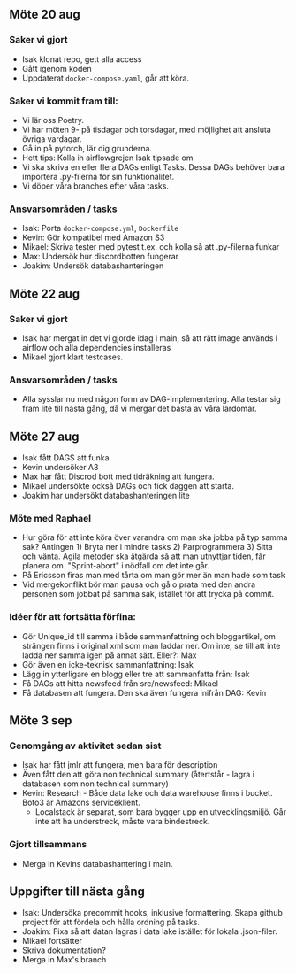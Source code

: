 ## Möte 20 aug

### Saker vi gjort

* Isak klonat repo, gett alla access
* Gått igenom koden
* Uppdaterat `docker-compose.yaml`, går att köra.

### Saker vi kommit fram till:

* Vi lär oss Poetry.
* Vi har möten 9- på tisdagar och torsdagar, med möjlighet att ansluta övriga vardagar.
* Gå in på pytorch, lär dig grunderna.
* Hett tips: Kolla in airflowgrejen Isak tipsade om
* Vi ska skriva en eller flera DAGs enligt Tasks. Dessa DAGs behöver bara importera .py-filerna för sin funktionalitet.
* Vi döper våra branches efter våra tasks.

### Ansvarsområden / tasks

* Isak: Porta `docker-compose.yml`, `Dockerfile`
* Kevin: Gör kompatibel med Amazon S3
* Mikael: Skriva tester med pytest t.ex. och kolla så att .py-filerna funkar
* Max: Undersök hur discordbotten fungerar
* Joakim: Undersök databashanteringen

## Möte 22 aug

### Saker vi gjort

* Isak har mergat in det vi gjorde idag i main, så att rätt image används i airflow och alla dependencies installeras
* Mikael gjort klart testcases.

### Ansvarsområden / tasks

* Alla sysslar nu med någon form av DAG-implementering. Alla testar sig fram lite till nästa gång, då vi mergar det bästa av våra lärdomar.

## Möte 27 aug
* Isak fått DAGS att funka. 
* Kevin undersöker A3
* Max har fått Discrod bott med tidräkning att fungera.
* Mikael undersökte också DAGs och fick daggen att starta.
* Joakim har undersökt databashanteringen lite

### Möte med Raphael
* Hur göra för att inte köra över varandra om man ska jobba på typ samma sak? Antingen 1) Bryta ner i mindre tasks 2) Parprogrammera 3) Sitta och vänta.
Agila metoder ska åtgärda så att man utnyttjar tiden, får planera om. 
"Sprint-abort" i nödfall om det inte går.
* På Ericsson firas man med tårta om man gör mer än man hade som task
* Vid mergekonflikt bör man pausa och gå o prata med den andra personen som jobbat på samma sak, istället för att trycka på commit.

### Idéer för att fortsätta förfina: 
* Gör Unique_id till samma i både sammanfattning och bloggartikel, om strängen finns i original xml som man laddar ner. Om inte, se till att inte ladda ner samma igen på annat sätt. Eller?: Max
* Gör även en icke-teknisk sammanfattning: Isak
* Lägg in ytterligare en blogg eller tre att sammanfatta från: Isak 
* Få DAGs att hitta newsfeed från src/newsfeed: Mikael
* Få databasen att fungera. Den ska även fungera inifrån DAG: Kevin

## Möte 3 sep

### Genomgång av aktivitet sedan sist
* Isak har fått jmlr att fungera, men bara för description
* Även fått den att göra non technical summary (återtstår - lagra i databasen som non technical summary)
* Kevin: Research - Både data lake och data warehouse finns i bucket. Boto3 är Amazons serviceklient.
  - Localstack är separat, som bara bygger upp en utvecklingsmiljö. Går inte att ha understreck, måste vara bindestreck.

### Gjort tillsammans
* Merga in Kevins databashantering i main.

## Uppgifter till nästa gång
- Isak: Undersöka precommit hooks, inklusive formattering. Skapa github project för att fördela och hålla ordning på tasks.
- Joakim: Fixa så att datan lagras i data lake istället för lokala .json-filer.
- Mikael fortsätter
- Skriva dokumentation?
- Merga in Max's branch 
